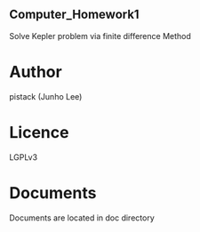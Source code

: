 ## Computer_Homework1
Solve Kepler problem via finite difference Method

# Author
pistack (Junho Lee)

# Licence
LGPLv3

# Documents
Documents are located in doc directory

